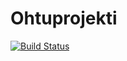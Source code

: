 # Ohtuprojekti

[![Build Status](https://travis-ci.org/ZMaster13/Ohtuprojekti.png)](https://travis-ci.org/ZMaster13/Ohtuprojekti)
